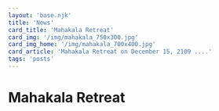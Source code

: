 ```yaml
---
layout: 'base.njk'
title: 'News'
card_title: 'Mahakala Retreat'
card_img: '/img/mahakala_750x300.jpg'
card_img_home: '/img/mahakala_700x400.jpg'
card_article: 'Mahakala Retreat on December 15, 2109 ....'
tags: 'posts'
---
```


# Mahakala Retreat
